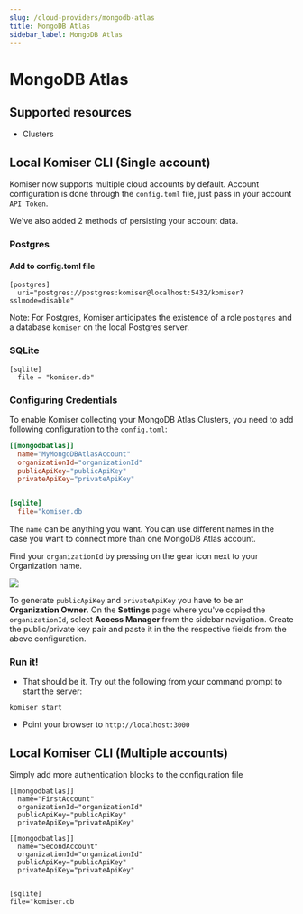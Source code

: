 ```yaml
---
slug: /cloud-providers/mongodb-atlas
title: MongoDB Atlas
sidebar_label: MongoDB Atlas
---
```


# MongoDB Atlas

## Supported resources

- Clusters


## Local Komiser CLI (Single account)

Komiser now supports multiple cloud accounts by default. Account configuration is done through the `config.toml` file, just pass in your account `API Token`.

We've also added 2 methods of persisting your account data.
### Postgres
#### Add to config.toml file
```
[postgres]
  uri="postgres://postgres:komiser@localhost:5432/komiser?sslmode=disable"
```
Note: For Postgres, Komiser anticipates the existence of a role `postgres` and a database `komiser` on the local Postgres server.

### SQLite

```
[sqlite]
  file = "komiser.db"
```

### Configuring Credentials

To enable Komiser collecting your MongoDB Atlas Clusters, you need to add following configuration to the `config.toml`:

```toml
[[mongodbatlas]]
  name="MyMongoDBAtlasAccount"
  organizationId="organizationId"
  publicApiKey="publicApiKey"
  privateApiKey="privateApiKey"


[sqlite]
  file="komiser.db
```

The `name` can be anything you want. You can use different names in the case you want to connect more than one MongoDB Atlas account. 

Find your `organizationId` by pressing on the gear icon next to your Organization name.

![](/img/mongodbatlas-orgid-1.png)

To generate `publicApiKey` and `privateApiKey` you have to be an **Organization Owner**. On the **Settings** page where you've copied the `organizationId`, select **Access Manager** from the sidebar navigation. Create the public/private key pair and paste it in the the respective fields from the above configuration. 

### Run it!
* That should be it. Try out the following from your command prompt to start the server:

```
komiser start 
```

* Point your browser to `http://localhost:3000`

## Local Komiser CLI (Multiple accounts)
Simply add more authentication blocks to the configuration file

```
[[mongodbatlas]]
  name="FirstAccount"
  organizationId="organizationId"
  publicApiKey="publicApiKey"
  privateApiKey="privateApiKey"

[[mongodbatlas]]
  name="SecondAccount"
  organizationId="organizationId"
  publicApiKey="publicApiKey"
  privateApiKey="privateApiKey"


[sqlite]
file="komiser.db
```

